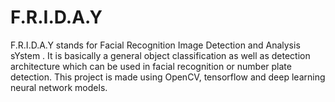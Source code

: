 # F.R.I.D.A.Y
F.R.I.D.A.Y stands for Facial Recognition Image Detection and Analysis sYstem . It is basically a general object classification as well as detection architecture which can be used in facial recognition or number plate detection. This project is made using OpenCV, tensorflow and deep learning neural network models.
